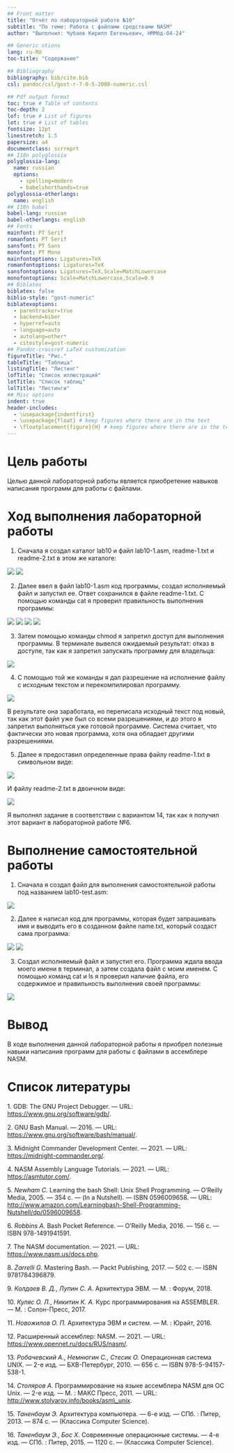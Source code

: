 ```yaml
---
## Front matter
title: "Отчёт по лабораторной работе №10"
subtitle: "По теме: Работа с файлами средствами NASM"
author: "Выполнил: Чубаев Кирилл Евгеньевич, НММбд-04-24"

## Generic otions
lang: ru-RU
toc-title: "Содержание"

## Bibliography
bibliography: bib/cite.bib
csl: pandoc/csl/gost-r-7-0-5-2008-numeric.csl

## Pdf output format
toc: true # Table of contents
toc-depth: 2
lof: true # List of figures
lot: true # List of tables
fontsize: 12pt
linestretch: 1.5
papersize: a4
documentclass: scrreprt
## I18n polyglossia
polyglossia-lang:
  name: russian
  options:
	- spelling=modern
	- babelshorthands=true
polyglossia-otherlangs:
  name: english
## I18n babel
babel-lang: russian
babel-otherlangs: english
## Fonts
mainfont: PT Serif
romanfont: PT Serif
sansfont: PT Sans
monofont: PT Mono
mainfontoptions: Ligatures=TeX
romanfontoptions: Ligatures=TeX
sansfontoptions: Ligatures=TeX,Scale=MatchLowercase
monofontoptions: Scale=MatchLowercase,Scale=0.9
## Biblatex
biblatex: false
biblio-style: "gost-numeric"
biblatexoptions:
  - parentracker=true
  - backend=biber
  - hyperref=auto
  - language=auto
  - autolang=other*
  - citestyle=gost-numeric
## Pandoc-crossref LaTeX customization
figureTitle: "Рис."
tableTitle: "Таблица"
listingTitle: "Листинг"
lofTitle: "Список иллюстраций"
lotTitle: "Список таблиц"
lolTitle: "Листинги"
## Misc options
indent: true
header-includes:
  - \usepackage{indentfirst}
  - \usepackage{float} # keep figures where there are in the text
  - \floatplacement{figure}{H} # keep figures where there are in the text
---
```


# Цель работы

Целью данной лабораторной работы является приобретение навыков написания программ для работы с файлами.

# Ход выполнения лабораторной работы

1. Сначала я создал каталог lab10 и файл lab10-1.asm, readme-1.txt и readme-2.txt в этом же каталоге:

![](image/1.png)
![](image/2.png)

2. Далее ввел в файл lab10-1.asm код программы, создал исполняемый файл и запустил ее. Ответ сохранился в файле readme-1.txt. С помощью команды cat я проверил правильность выполнения программы:

![](image/3.png)
![](image/4.png)
![](image/5.png)
![](image/6.png)

3. Затем помощью команды сhmod я запретил доступ для выполнения программы. В терминале вывелся ожидаемый результат: отказ в доступе, так как я запретил запускать программу для владельца:

![](image/7.png)

4. С помощью той же команды я дал разрешение на исполнение файлу с исходным текстом и перекомпилировал программу. 

![](image/8.png)

В результате она заработала, но переписала исходный текст под новый, так как этот файл уже был со всеми разрешениями, и до этого я запретил выполняться уже готовой программе. Система считает, что фактически это новая программа, хотя она обладает другими разрешениями.

5. Далее я предоставил определенные права файлу readme-1.txt в символьном виде:

![](image/9.png)

И файлу readme-2.txt в двоичном виде:

![](image/10.png)

Я выполнял задание в соответствии с вариантом 14, так как я получил этот вариант в лабораторной работе №6.

# Выполнение самостоятельной работы

1. Сначала я создал файл для выполнения самостоятельной работы под названием lab10-test.asm:

![](image/11.png)

2. Далее я написал код для программы, которая будет запрашивать имя и выводить его в созданном файле name.txt, который создаст сама программа:

![](image/12.png)
![](image/13.png)

3. Создал исполняемый файл и запустил его. Программа ждала ввода моего имени в терминал, а затем создала файл с моим именем. С помощью команд cat и ls я проверил наличие файла, его содержимое и правильность выполнения своей программы:

![](image/14.png)

# Вывод

В ходе выполнения данной лабораторной работы я приобрел полезные навыки написания программ для работы с файлами в ассемблере NASM.

# Список литературы

1\. GDB: The GNU Project Debugger. — URL: https://www.gnu.org/software/gdb/.

2\. GNU Bash Manual. — 2016. — URL: https://www.gnu.org/software/bash/manual/.

3\. Midnight Commander Development Center. — 2021. — URL: https://midnight-commander.org/.

4\. NASM Assembly Language Tutorials. — 2021. — URL: https://asmtutor.com/.

5\. *Newham C.* Learning the bash Shell: Unix Shell Programming. — O’Reilly Media, 2005. — 354 с. — (In a Nutshell). — ISBN 0596009658. — URL: http://www.amazon.com/Learningbash-Shell-Programming-Nutshell/dp/0596009658.

6\. *Robbins A.* Bash Pocket Reference. — O’Reilly Media, 2016. — 156 с. — ISBN 978-1491941591.

7\. The NASM documentation. — 2021. — URL: https://www.nasm.us/docs.php.

8\. *Zarrelli G.* Mastering Bash. — Packt Publishing, 2017. — 502 с. — ISBN 9781784396879.

9\. *Колдаев В. Д.*, *Лупин С. А.* Архитектура ЭВМ. — М. : Форум, 2018.

10\. *Куляс О. Л.*, *Никитин К. А.* Курс программирования на ASSEMBLER. — М. : Солон-Пресс, 2017.

11\. *Новожилов О. П.* Архитектура ЭВМ и систем. — М. : Юрайт, 2016.

12\. Расширенный ассемблер: NASM. — 2021. — URL: https://www.opennet.ru/docs/RUS/nasm/.

13\. *Робачевский А.*, *Немнюгин С.*, *Стесик О.* Операционная система UNIX. — 2-е изд. — БХВ-Петербург, 2010. — 656 с. — ISBN 978-5-94157-538-1.

14\. *Столяров А.* Программирование на языке ассемблера NASM для ОС Unix. — 2-е изд. — М. : МАКС Пресс, 2011. — URL: http://www.stolyarov.info/books/asm\_unix.

15\. *Таненбаум Э.* Архитектура компьютера. — 6-е изд. — СПб. : Питер, 2013. — 874 с. — (Классика Computer Science).

16\. *Таненбаум Э.*, *Бос Х.* Современные операционные системы. — 4-е изд. — СПб. : Питер, 2015. — 1120 с. — (Классика Computer Science).


